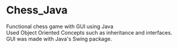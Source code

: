 # Chess_Java
Functional chess game with GUI using Java    
Used Object Oriented Concepts such as inheritance and interfaces.   
GUI was made with Java's Swing package.   

